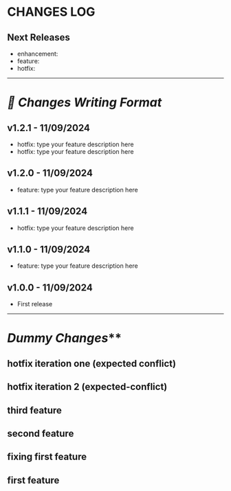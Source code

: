 # CHANGES LOG

## Next Releases
- enhancement: 
- feature:
- hotfix: 
---
# **_📝 Changes Writing Format_**
## v1.2.1 - 11/09/2024
- hotfix: type your feature description here
- hotfix: type your feature description here
## v1.2.0 - 11/09/2024
- feature: type your feature description here
## v1.1.1 - 11/09/2024
- hotfix: type your feature description here
## v1.1.0 - 11/09/2024
- feature: type your feature description here
## v1.0.0 - 11/09/2024
- First release
---
# _Dummy Changes_**
## hotfix iteration one (expected conflict)
## hotfix iteration 2 (expected-conflict)
## third feature
## second feature
## fixing first feature
## first feature